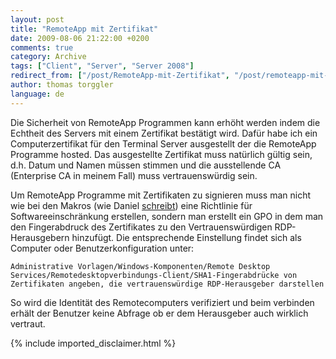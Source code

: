 ```yaml
---
layout: post
title: "RemoteApp mit Zertifikat"
date: 2009-08-06 21:22:00 +0200
comments: true
category: Archive
tags: ["Client", "Server", "Server 2008"]
redirect_from: ["/post/RemoteApp-mit-Zertifikat", "/post/remoteapp-mit-zertifikat"]
author: thomas torggler
language: de
---
```

<!-- more -->
<p>Die Sicherheit von RemoteApp Programmen kann erh&ouml;ht werden indem die Echtheit des Servers mit einem Zertifikat best&auml;tigt wird. Daf&uuml;r habe ich ein Computerzertifikat f&uuml;r den Terminal Server ausgestellt der die RemoteApp Programme hosted. Das ausgestellte Zertifikat muss nat&uuml;rlich g&uuml;ltig sein, d.h. Datum und Namen m&uuml;ssen stimmen und die ausstellende CA (Enterprise CA in meinem Fall) muss vertrauensw&uuml;rdig sein.&nbsp;</p>
<p>Um RemoteApp Programme mit Zertifikaten zu signieren muss man nicht wie bei den Makros (wie Daniel <a href="/post/Zertifikat-fur-Makros-der-Domane-bereitstellen.aspx" target="_blank">schreibt</a>) eine Richtlinie f&uuml;r Softwareeinschr&auml;nkung erstellen, sondern man erstellt ein GPO in dem man den Fingerabdruck des Zertifikates zu den Vertrauensw&uuml;rdigen RDP-Herausgebern hinzuf&uuml;gt. Die entsprechende Einstellung findet sich als Computer oder Benutzerkonfiguration unter:</p>
<p><code>Administrative Vorlagen/Windows-Komponenten/Remote Desktop Services/Remotedesktopverbindungs-Client/SHA1-Fingerabdr&uuml;cke von Zertifikaten angeben, die vertrauensw&uuml;rdige RDP-Herausgeber darstellen</code></p>
<p>So wird die Identit&auml;t des Remotecomputers verifiziert und beim verbinden erh&auml;lt der Benutzer keine Abfrage ob er dem Herausgeber auch wirklich vertraut.</p>
{% include imported_disclaimer.html %}
